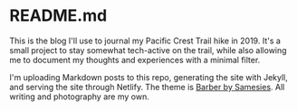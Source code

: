 # README.md

This is the blog I'll use to journal my Pacific Crest Trail hike in 2019. It's a small project to stay somewhat tech-active on the trail, while also allowing me to document my thoughts and experiences with a minimal filter.

I'm uploading Markdown posts to this repo, generating the site with Jekyll, and serving the site through Netlify. The theme is [Barber by Samesies](http://barber.samesies.io/). All writing and photography are my own.